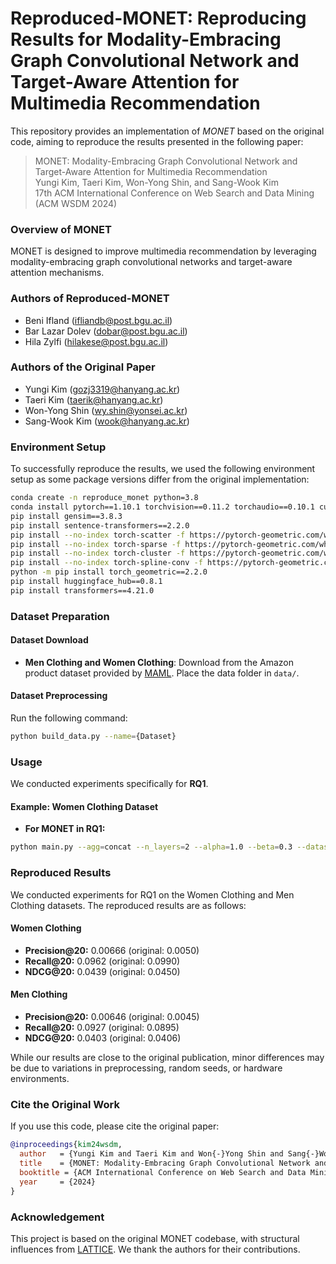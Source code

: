 # Reproduced-MONET: Reproducing Results for Modality-Embracing Graph Convolutional Network and Target-Aware Attention for Multimedia Recommendation

This repository provides an implementation of *MONET* based on the original code, aiming to reproduce the results presented in the following paper:

> MONET: Modality-Embracing Graph Convolutional Network and Target-Aware Attention for Multimedia Recommendation\
> Yungi Kim, Taeri Kim, Won-Yong Shin, and Sang-Wook Kim\
> 17th ACM International Conference on Web Search and Data Mining (ACM WSDM 2024)

### Overview of MONET

MONET is designed to improve multimedia recommendation by leveraging modality-embracing graph convolutional networks and target-aware attention mechanisms.

### Authors of Reproduced-MONET

- Beni Ifland  ([ifliandb@post.bgu.ac.il](mailto\:ifliandb@post.bgu.ac.il))
- Bar Lazar Dolev ([dobar@post.bgu.ac.il](mailto\:dobar@post.bgu.ac.il))
- Hila Zylfi ([hilakese@post.bgu.ac.il](mailto\:hilakese@post.bgu.ac.il))
  
### Authors of the Original Paper

- Yungi Kim ([gozj3319@hanyang.ac.kr](mailto\:gozj3319@hanyang.ac.kr))
- Taeri Kim ([taerik@hanyang.ac.kr](mailto\:taerik@hanyang.ac.kr))
- Won-Yong Shin ([wy.shin@yonsei.ac.kr](mailto\:wy.shin@yonsei.ac.kr))
- Sang-Wook Kim ([wook@hanyang.ac.kr](mailto\:wook@hanyang.ac.kr))


### Environment Setup

To successfully reproduce the results, we used the following environment setup as some package versions differ from the original implementation:

```bash
conda create -n reproduce_monet python=3.8
conda install pytorch==1.10.1 torchvision==0.11.2 torchaudio==0.10.1 cudatoolkit=11.3 -c pytorch -c conda-forge
pip install gensim==3.8.3
pip install sentence-transformers==2.2.0
pip install --no-index torch-scatter -f https://pytorch-geometric.com/whl/torch-1.10.1+cu113.html
pip install --no-index torch-sparse -f https://pytorch-geometric.com/whl/torch-1.10.1+cu113.html
pip install --no-index torch-cluster -f https://pytorch-geometric.com/whl/torch-1.10.1+cu113.html
pip install --no-index torch-spline-conv -f https://pytorch-geometric.com/whl/torch-1.10.1+cu113.html
python -m pip install torch_geometric==2.2.0
pip install huggingface_hub==0.8.1
pip install transformers==4.21.0
```

### Dataset Preparation

#### Dataset Download

- **Men Clothing and Women Clothing**: Download from the Amazon product dataset provided by [MAML](https://github.com/liufancs/MAML). Place the data folder in `data/`.

#### Dataset Preprocessing

Run the following command:

```bash
python build_data.py --name={Dataset}
```

### Usage

We conducted experiments specifically for **RQ1**.

#### Example: Women Clothing Dataset

- **For MONET in RQ1:**

```bash
python main.py --agg=concat --n_layers=2 --alpha=1.0 --beta=0.3 --dataset=WomenClothing --model_name=MONET_2_10_3
```

### Reproduced Results

We conducted experiments for RQ1 on the Women Clothing and Men Clothing datasets. The reproduced results are as follows:

#### Women Clothing

- **Precision\@20:** 0.00666 (original: 0.0050)
- **Recall\@20:** 0.0962 (original: 0.0990)
- **NDCG\@20:** 0.0439 (original: 0.0450)

#### Men Clothing

- **Precision\@20:** 0.00646 (original: 0.0045)
- **Recall\@20:** 0.0927 (original: 0.0895)
- **NDCG\@20:** 0.0403 (original: 0.0406)

While our results are close to the original publication, minor differences may be due to variations in preprocessing, random seeds, or hardware environments.

### Cite the Original Work

If you use this code, please cite the original paper:

```bibtex
@inproceedings{kim24wsdm,
  author   = {Yungi Kim and Taeri Kim and Won{-}Yong Shin and Sang{-}Wook Kim},
  title    = {MONET: Modality-Embracing Graph Convolutional Network and Target-Aware Attention for Multimedia Recommendation},
  booktitle = {ACM International Conference on Web Search and Data Mining (ACM WSDM 2024)},
  year     = {2024}
}
```

### Acknowledgement

This project is based on the original MONET codebase, with structural influences from [LATTICE](https://github.com/CRIPAC-DIG/LATTICE). We thank the authors for their contributions.

